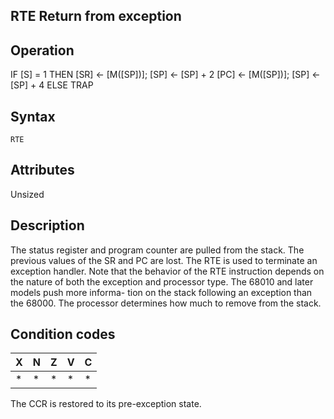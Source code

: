 ## RTE Return from exception

## Operation
IF [S] = 1 THEN
[SR] ← [M([SP])]; [SP] ← [SP] + 2
[PC] ← [M([SP])]; [SP] ← [SP] + 4
ELSE TRAP


## Syntax
```assembly
RTE
```

## Attributes
Unsized

## Description
The status register and program counter are pulled from the stack.
The previous values of the SR and PC are lost. The RTE is used to
terminate an exception handler. Note that the behavior of the
RTE instruction depends on the nature of both the exception and
processor type. The 68010 and later models push more informa-
tion on the stack following an exception than the 68000. The
processor determines how much to remove from the stack.

## Condition codes
|X|N|Z|V|C|
|--|--|--|--|--|
|*|*|*|*|*|

The CCR is restored to its pre-exception state.

